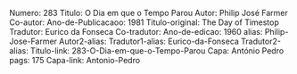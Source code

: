 Numero: 283
Titulo: O Dia em que o Tempo Parou
Autor: Philip José Farmer
Co-autor: 
Ano-de-Publicacaoo: 1981
Titulo-original: The Day of Timestop
Tradutor: Eurico da Fonseca
Co-tradutor: 
Ano-de-edicao: 1960
alias: Philip-Jose-Farmer
Autor2-alias: 
Tradutor1-alias: Eurico-da-Fonseca
Tradutor2-alias: 
Titulo-link: 283-O-Dia-em-que-o-Tempo-Parou
Capa: António Pedro
pags: 175
Capa-link: Antonio-Pedro